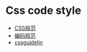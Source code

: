 # Css code style

- [CSS规范](http://tguide.qq.com/main/base.htm#css-title)
- [编码规范](http://codeguide.bootcss.com/)
- [cssguidelin](https://cssguidelin.es/)
